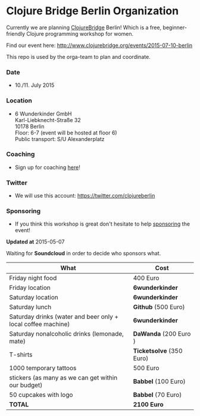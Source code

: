 # Clojure Bridge Berlin Organization 
Currently we are planning [ClojureBridge](http://www.clojurebridge.org/) Berlin!
Which is a free, beginner-friendly Clojure programming workshop for women.  

Find our event here: http://www.clojurebridge.org/events/2015-07-10-berlin

This repo is used by the orga-team to plan and coordinate.

### Date

- 10./11. July 2015

### Location

- 6 Wunderkinder GmbH  
Karl-Liebknecht-Straße 32  
10178 Berlin  
Floor: 6-7 (event will be hosted at floor 6)  
Public transport: S/U Alexanderplatz

### Coaching
- Sign up for coaching [here](https://docs.google.com/forms/d/1tZXTsTPkeHA4EAW2pMVk_CzW1FkSxmGRWrgdvkPI__4/viewform?c=0&w=1)!

### Twitter
- We will use this account: https://twitter.com/clojureberlin

### Sponsoring
- If you think this workshop is great don't hesitate to help [sponsoring](https://github.com/clojurebridge-berlin/organization/issues/2) the event! 

**Updated at** 2015-05-07

Waiting for **Soundcloud** in order to decide who sponsors what.

What  | Cost
------------- | -------------
Friday night food  | 400 Euro
Friday location  | **6wunderkinder**
Saturday location  | **6wunderkinder**
Saturday lunch  | **Github** (500 Euro)
Saturday drinks (water and beer only + local coffee machine) | **6wunderkinder**
Saturday nonalcoholic drinks (lemonade, mate) | **DaWanda** (200 Euro )
T-shirts | **Ticketsolve** (350 Euro)
1000 temporary tattoos | 500 Euro
stickers (as many as we can get within our budget)  | **Babbel** (100 Euro)
50 cupcakes with logo  | **Babbel** (70 Euro)
**TOTAL** | **2100 Euro**
